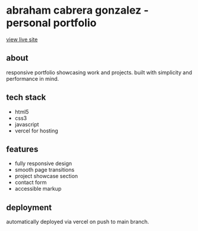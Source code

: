 # abraham cabrera gonzalez - personal portfolio

[view live site](your-site-url-here)

## about
responsive portfolio showcasing work and projects. built with simplicity and performance in mind.

## tech stack
- html5
- css3
- javascript
- vercel for hosting

## features
- fully responsive design
- smooth page transitions
- project showcase section
- contact form
- accessible markup

## deployment
automatically deployed via vercel on push to main branch.
